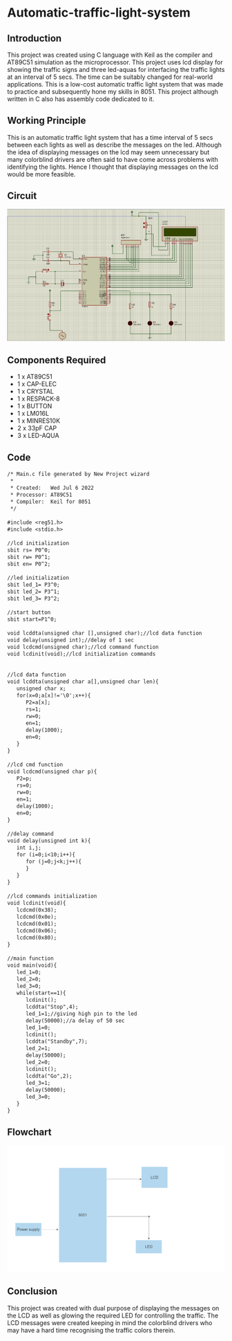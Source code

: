 # Automatic-traffic-light-system

## Introduction
This project was created using C language with Keil as the compiler and AT89C51 simulation as the microprocessor. This project uses lcd display for showing the traffic signs and three led-aquas for interfacing the traffic lights at an interval of 5 secs. The time can be suitably changed for real-world applications. This is a low-cost automatic traffic light system that was made to practice and subsequently hone my skills in 8051.
This project although written in C also has assembly code dedicated to it.

## Working Principle
This is an automatic traffic light system that has a time interval of 5 secs between each lights as well as describe the messages on the led. Although the idea of displaying messages on the lcd may seem unnecessary but many colorblind drivers are often said to have come across problems with identifying the lights. Hence I thought that displaying messages on the lcd would be more feasible.

## Circuit
![Image](traffic.png)

## Components Required
- 1 x AT89C51
- 1 x CAP-ELEC
- 1 x CRYSTAL
- 1 x RESPACK-8
- 1 x BUTTON
- 1 x LM016L
- 1 x MINRES10K
- 2 x 33pF CAP
- 3 x LED-AQUA

## Code
```
/* Main.c file generated by New Project wizard
 *
 * Created:   Wed Jul 6 2022
 * Processor: AT89C51
 * Compiler:  Keil for 8051
 */

#include <reg51.h>
#include <stdio.h>

//lcd initialization
sbit rs= P0^0;
sbit rw= P0^1;
sbit en= P0^2;

//led initialization
sbit led_1= P3^0;
sbit led_2= P3^1;
sbit led_3= P3^2;

//start button
sbit start=P1^0;

void lcddta(unsigned char [],unsigned char);//lcd data function
void delay(unsigned int);//delay of 1 sec
void lcdcmd(unsigned char);//lcd command function
void lcdinit(void);//lcd initialization commands


//lcd data function
void lcddta(unsigned char a[],unsigned char len){
   unsigned char x;
   for(x=0;a[x]!='\0';x++){
      P2=a[x];
      rs=1;
      rw=0;
      en=1;
      delay(1000);
      en=0;
   }
}

//lcd cmd function
void lcdcmd(unsigned char p){
   P2=p;
   rs=0;
   rw=0;
   en=1;
   delay(1000);
   en=0;
}

//delay command
void delay(unsigned int k){
   int i,j;
   for (i=0;i<10;i++){
      for (j=0;j<k;j++){
      }
   }
}

//lcd commands initialization
void lcdinit(void){
   lcdcmd(0x38);
   lcdcmd(0x0e);
   lcdcmd(0x01);
   lcdcmd(0x06);
   lcdcmd(0x80);
}

//main function
void main(void){
   led_1=0;
   led_2=0;
   led_3=0;
   while(start==1){
      lcdinit();
      lcddta("Stop",4);
      led_1=1;//giving high pin to the led
      delay(50000);//a delay of 50 sec
      led_1=0;
      lcdinit();
      lcddta("Standby",7);
      led_2=1;
      delay(50000);
      led_2=0;
      lcdinit();
      lcddta("Go",2);
      led_3=1;
      delay(50000);
      led_3=0;
   }
}
```
## Flowchart
![Image](traffic-floq.png)

## Conclusion
This project was created with dual purpose of displaying the messages on the LCD as well as glowing the required LED for controlling the traffic. The LCD messages were created keeping in mind the colorblind drivers who may have a hard time recognising the traffic colors therein.


